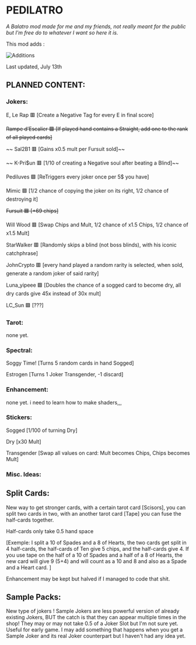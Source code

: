 
# **PEDILATRO**

*A Balatro mod made for me and my friends, not really meant for the public but I'm free do to whatever I want so here it is.*

This mod adds :

![Additions](https://i.imgur.com/lfluPPf.png)

Last updated, July 13th

## PLANNED CONTENT:

### Jokers:

E, Le Rap
🟥
[Create a Negative Tag for every E in final score]

~~Rampe d’Escalier
🟩
[If played hand contains a Straight, add one to the rank of all played cards]~~

~~ Sal2B1
🟥
[Gains x0.5 mult per Fursuit sold]~~

~~ K-Pri$un
🟥
[1/10 of creating a Negative soul after beating a Blind]~~

Pediluves
🟪
[ReTriggers every joker once per 5$ you have]

Mimic
🟩
[1/2 chance of copying the joker on its right, 1/2 chance of destroying it]

~~Fursuit
🟦
[+69 chips]~~

Will Wood
🟥
[Swap Chips and Mult,
  1/2 chance of x1.5 Chips,
  1/2 chance of x1.5 Mult]

StarWalker
🟥
[Randomly skips a blind (not boss blinds), with his iconic catchphrase]

JohnCrypto
🟥
[every hand played a random rarity is selected, when sold, generate a random joker of said rarity]

Luna_yipeee
🟪
[Doubles the chance of a sogged card to become dry, all dry cards give 45x instead of 30x mult]

LC_Sun
🟪
[???]


### Tarot:

none yet.

### Spectral:

Soggy Time!
[Turns 5 random cards in hand Sogged]

Estrogen
[Turns 1 Joker Transgender, -1 discard]

### Enhancement:
 none yet. i need to learn how to make shaders,,,

### Stickers:
Sogged
[1/100 of turning Dry]

Dry
[x30 Mult]

Transgender
[Swap all values on card: Mult becomes Chips, Chips becomes Mult]

### Misc. Ideas:

## Split Cards:

New way to get stronger cards, with a certain tarot card [Scisors], you can split two cards in two,
with an another tarot card [Tape] you can fuse the half-cards together.

Half-cards only take 0.5 hand space

[Exemple: I split a 10 of Spades and a 8 of Hearts, the two cards get split in 4 half-cards, the half-cards of Ten give 5 chips, and the half-cards give 4.
If you use tape on the half of a 10 of Spades and a half of a 8 of Hearts, the new card will give 9 (5+4) and will count as a 10 and 8 and also as a Spade and a Heart card. ]

Enhancement may be kept but halved if I managed to code that shit.

## Sample Packs:

New type of jokers !
Sample Jokers are less powerful version of already existing Jokers, BUT the catch is that they can appear multiple times in the shop!
They may or may not take 0.5 of a Joker Slot but I'm not sure yet.
Useful for early game.
I may add something that happens when you get a Sample Joker and its real Joker counterpart but I haven't had any idea yet.
